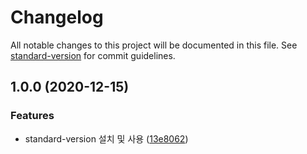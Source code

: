 # Changelog

All notable changes to this project will be documented in this file. See [standard-version](https://github.com/conventional-changelog/standard-version) for commit guidelines.

## 1.0.0 (2020-12-15)

### Features

- standard-version 설치 및 사용 ([13e8062](https://github.com/WebchemistGenn/Git/commit/13e8062ded71afe197809251321d8df225b54bdf))
